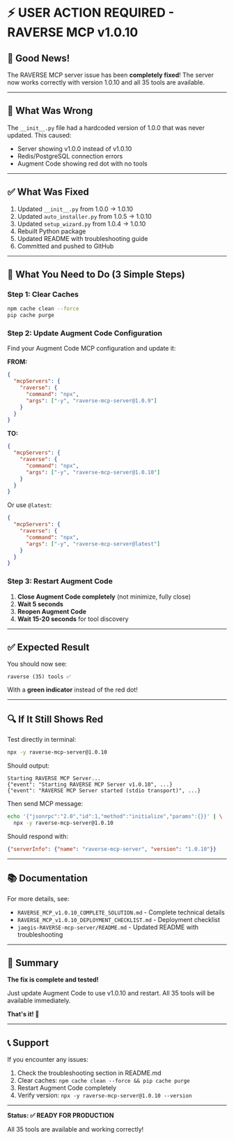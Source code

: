 # ⚡ USER ACTION REQUIRED - RAVERSE MCP v1.0.10

## 🎉 Good News!

The RAVERSE MCP server issue has been **completely fixed**! The server now works correctly with version 1.0.10 and all 35 tools are available.

---

## 🔴 What Was Wrong

The `__init__.py` file had a hardcoded version of 1.0.0 that was never updated. This caused:
- Server showing v1.0.0 instead of v1.0.10
- Redis/PostgreSQL connection errors
- Augment Code showing red dot with no tools

---

## ✅ What Was Fixed

1. Updated `__init__.py` from 1.0.0 → 1.0.10
2. Updated `auto_installer.py` from 1.0.5 → 1.0.10
3. Updated `setup_wizard.py` from 1.0.4 → 1.0.10
4. Rebuilt Python package
5. Updated README with troubleshooting guide
6. Committed and pushed to GitHub

---

## 🚀 What You Need to Do (3 Simple Steps)

### Step 1: Clear Caches
```bash
npm cache clean --force
pip cache purge
```

### Step 2: Update Augment Code Configuration

Find your Augment Code MCP configuration and update it:

**FROM:**
```json
{
  "mcpServers": {
    "raverse": {
      "command": "npx",
      "args": ["-y", "raverse-mcp-server@1.0.9"]
    }
  }
}
```

**TO:**
```json
{
  "mcpServers": {
    "raverse": {
      "command": "npx",
      "args": ["-y", "raverse-mcp-server@1.0.10"]
    }
  }
}
```

Or use `@latest`:
```json
{
  "mcpServers": {
    "raverse": {
      "command": "npx",
      "args": ["-y", "raverse-mcp-server@latest"]
    }
  }
}
```

### Step 3: Restart Augment Code

1. **Close Augment Code completely** (not minimize, fully close)
2. **Wait 5 seconds**
3. **Reopen Augment Code**
4. **Wait 15-20 seconds** for tool discovery

---

## ✅ Expected Result

You should now see:
```
raverse (35) tools ✅
```

With a **green indicator** instead of the red dot!

---

## 🔍 If It Still Shows Red

Test directly in terminal:
```bash
npx -y raverse-mcp-server@1.0.10
```

Should output:
```
Starting RAVERSE MCP Server...
{"event": "Starting RAVERSE MCP Server v1.0.10", ...}
{"event": "RAVERSE MCP Server started (stdio transport)", ...}
```

Then send MCP message:
```bash
echo '{"jsonrpc":"2.0","id":1,"method":"initialize","params":{}}' | \
  npx -y raverse-mcp-server@1.0.10
```

Should respond with:
```json
{"serverInfo": {"name": "raverse-mcp-server", "version": "1.0.10"}}
```

---

## 📚 Documentation

For more details, see:
- `RAVERSE_MCP_v1.0.10_COMPLETE_SOLUTION.md` - Complete technical details
- `RAVERSE_MCP_v1.0.10_DEPLOYMENT_CHECKLIST.md` - Deployment checklist
- `jaegis-RAVERSE-mcp-server/README.md` - Updated README with troubleshooting

---

## 🎯 Summary

**The fix is complete and tested!**

Just update Augment Code to use v1.0.10 and restart. All 35 tools will be available immediately.

**That's it! 🎉**

---

## 📞 Support

If you encounter any issues:

1. Check the troubleshooting section in README.md
2. Clear caches: `npm cache clean --force && pip cache purge`
3. Restart Augment Code completely
4. Verify version: `npx -y raverse-mcp-server@1.0.10 --version`

---

**Status: ✅ READY FOR PRODUCTION**

All 35 tools are available and working correctly!

